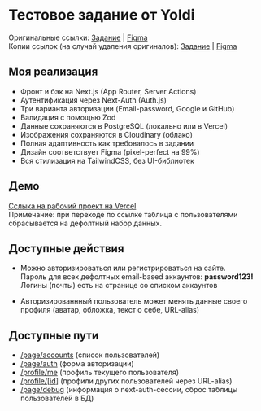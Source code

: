 Тестовое задание от Yoldi
==========================

Оригинальные ссылки:
[Задание](https://yoldi-agency.notion.site/Yoldi-7552752e30964431ab0ca03d54908148) |
[Figma](https://www.figma.com/design/Cws3gKEwGqPvJRhNLLY36u/Тестовое-задание-Yoldi)\
Копии ссылок (на случай удаления оригиналов):
[Задание](https://virt1st.notion.site/Yoldi-256cc6c99c6d4e368b22c44f83d9130e) |
[Figma](https://www.figma.com/design/pmDyALpAK1o8e78duRnRKO/Yoldi-(Copy))


## Моя реализация
- Фронт и бэк на Next.js (App Router, Server Actions)
- Аутентификация через Next-Auth (Auth.js) 
- Три варианта авторизации (Email-password, Google и GitHub)
- Валидация с помощью Zod
- Данные сохраняются в PostgreSQL (локально или в Vercel)
- Изображения сохраняются в Cloudinary (облако)
- Полная адаптивность как требовалось в задании
- Дизайн соответствует Figma (pixel-perfect на 99%)
- Вся стилизация на TailwindCSS, без UI-библиотек

## Демо

[Сслыка на рабочий проект на Vercel](https://virt1st-yoldi.vercel.app/page/demo)\
Примечание: при переходе по ссылке таблица с пользователями сбрасывается на дефолтный набор данных.

## Доступные действия

- Можно авторизироваться или регистрироваться на сайте.\
Пароль для всех дефолтных email-based аккаунтов: **password123!**\
Логины (почты) есть на странице со списком аккаунтов

- Авторизированнный пользователь может менять данные своего профиля (аватар, обложка, текст о себе, URL-alias)

## Доступные пути
- [/page/accounts](https://virt1st-yoldi.vercel.app/page/accounts) (список пользователей)
- [/page/auth](https://virt1st-yoldi.vercel.app/page/auth) (форма авторизации)
- [/profile/me](https://virt1st-yoldi.vercel.app/page/profile/me) (профиль текущего пользователя)
- [/profile/\[id\]](https://virt1st-yoldi.vercel.app/page/profile/adminvlad) (профили других пользователей через URL-alias)
- [/page/debug](https://virt1st-yoldi.vercel.app/page/debug) (информация о next-auth-сессии, сброс таблицы пользователей в БД)

